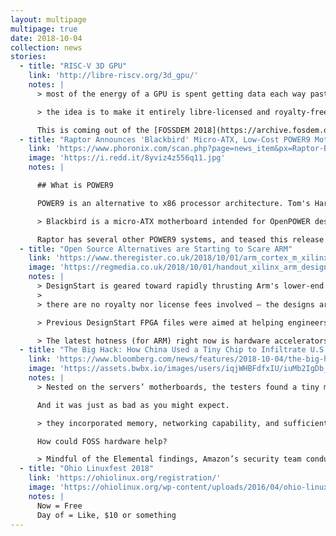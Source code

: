 ```yaml
---
layout: multipage
multipage: true
date: 2018-10-04
collection: news
stories:
  - title: "RISC-V 3D GPU"
    link: 'http://libre-riscv.org/3d_gpu/'
    notes: |
      > most of the energy of a GPU is spent getting data each way past the L2/L1 cache barrier

      > the idea is to make it entirely libre-licensed and royalty-free

      This is coming out of the [FOSSDEM 2018](https://archive.fosdem.org/2018/) conference.
  - title: "Raptor Announces 'Blackbird' Micro-ATX, Low-Cost POWER9 Motherboard"
    link: 'https://www.phoronix.com/scan.php?page=news_item&px=Raptor-Blackbird-Announced'
    image: 'https://i.redd.it/8yviz4z556q11.jpg'
    notes: |

      ## What is POWER9

      POWER9 is an alternative to x86 processor architecture. Tom's Hardware has a nice [overview](https://www.tomshardware.com/news/ibm-power9-servers-supercomputers-nvidia,31567.html). It has support in the Linux kernel, and the support of [several distributions](https://www.ibm.com/support/knowledgecenter/linuxonibm/liaam/liaamdistros.htm#liaamdistros__table_i11_l3f_1cc).

      > Blackbird is a micro-ATX motherboard intended for OpenPOWER desktops/appliances and other low-power computing needs.

      Raptor has several other POWER9 systems, and teased this release [earlier to Phoronix](https://www.phoronix.com/scan.php?page=news_item&px=Raptor-Prepping-New-POWER).
  - title: "Open Source Alternatives are Starting to Scare ARM"
    link: 'https://www.theregister.co.uk/2018/10/01/arm_cortex_m_xilinx/'
    image: 'https://regmedia.co.uk/2018/10/01/handout_xilinx_arm_designstart.jpg'
    notes: |
      > DesignStart is geared toward rapidly thrusting Arm's lower-end CPU blueprints into the hands of system-on-chip designers who are on a budget or are particularly enamored with FPGAs.
      >
      > there are no royalty nor license fees involved – the designs are available to download and use completely **gratis** for Xilinx components.

      > Previous DesignStart FPGA files were aimed at helping engineers prototype on gate arrays before they design and fabricate custom system-on-chips – whereas these latest blueprints streamline the development of FPGA-powered hardware, all the way from research stages to volume production and deployment.

      > The latest hotness (for ARM) right now is hardware accelerators, which are typically repurposed graphics cards, or customized chips, that applications on a host device can offload specialist work onto. These accelerators require controller CPU cores to glue their subsystems together, and thus a drop-in Cortex-M core could be just the ticket.
  - title: "The Big Hack: How China Used a Tiny Chip to Infiltrate U.S. Companies"
    link: 'https://www.bloomberg.com/news/features/2018-10-04/the-big-hack-how-china-used-a-tiny-chip-to-infiltrate-america-s-top-companies'
    image: 'https://assets.bwbx.io/images/users/iqjWHBFdfxIU/iuMb2IgDb_zs/v0/-999x-999.gif'
    notes: |
      > Nested on the servers’ motherboards, the testers found a tiny microchip, not much bigger than a grain of rice, that wasn’t part of the boards’ original design.

      And it was just as bad as you might expect.

      > they incorporated memory, networking capability, and sufficient processing power for an attack.

      How could FOSS hardware help?

      > Mindful of the Elemental findings, Amazon’s security team conducted its own investigation into AWS’s Beijing facilities and found altered motherboards there as well, including more sophisticated designs than they’d previously encountered.
  - title: "Ohio Linuxfest 2018"
    link: 'https://ohiolinux.org/registration/'
    image: 'https://ohiolinux.org/wp-content/uploads/2016/04/ohio-linuxfest-logo-1.png'
    notes: |
      Now = Free
      Day of = Like, $10 or something
---
```

